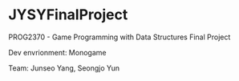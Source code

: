 # JYSYFinalProject

PROG2370 - Game Programming with Data Structures Final Project

Dev envrionment: Monogame

Team: Junseo Yang, Seongjo Yun
